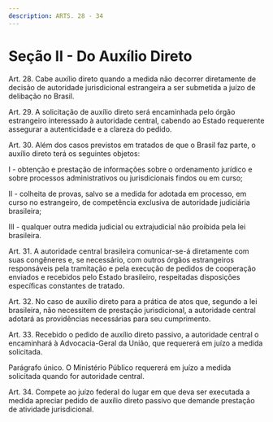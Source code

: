 ```yaml
---
description: ARTS. 28 - 34
---
```


# Seção II - Do Auxílio Direto

Art. 28. Cabe auxílio direto quando a medida não decorrer diretamente de decisão de autoridade jurisdicional estrangeira a ser submetida a juízo de delibação no Brasil.

Art. 29. A solicitação de auxílio direto será encaminhada pelo órgão estrangeiro interessado à autoridade central, cabendo ao Estado requerente assegurar a autenticidade e a clareza do pedido.

Art. 30. Além dos casos previstos em tratados de que o Brasil faz parte, o auxílio direto terá os seguintes objetos:

I - obtenção e prestação de informações sobre o ordenamento jurídico e sobre processos administrativos ou jurisdicionais findos ou em curso;

II - colheita de provas, salvo se a medida for adotada em processo, em curso no estrangeiro, de competência exclusiva de autoridade judiciária brasileira;

III - qualquer outra medida judicial ou extrajudicial não proibida pela lei brasileira.

Art. 31. A autoridade central brasileira comunicar-se-á diretamente com suas congêneres e, se necessário, com outros órgãos estrangeiros responsáveis pela tramitação e pela execução de pedidos de cooperação enviados e recebidos pelo Estado brasileiro, respeitadas disposições específicas constantes de tratado.

Art. 32. No caso de auxílio direto para a prática de atos que, segundo a lei brasileira, não necessitem de prestação jurisdicional, a autoridade central adotará as providências necessárias para seu cumprimento.

Art. 33. Recebido o pedido de auxílio direto passivo, a autoridade central o encaminhará à Advocacia-Geral da União, que requererá em juízo a medida solicitada.

Parágrafo único. O Ministério Público requererá em juízo a medida solicitada quando for autoridade central.

Art. 34. Compete ao juízo federal do lugar em que deva ser executada a medida apreciar pedido de auxílio direto passivo que demande prestação de atividade jurisdicional.
